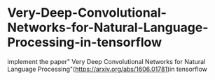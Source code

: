 # Very-Deep-Convolutional-Networks-for-Natural-Language-Processing-in-tensorflow
implement the paper" Very Deep Convolutional Networks for Natural Language Processing"(https://arxiv.org/abs/1606.01781)in tensorflow
